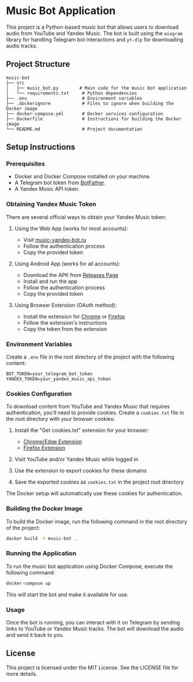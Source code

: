 # Music Bot Application

This project is a Python-based music bot that allows users to download audio from YouTube and Yandex Music. The bot is built using the `aiogram` library for handling Telegram bot interactions and `yt-dlp` for downloading audio tracks.

## Project Structure

```
music-bot
├── src
│   ├── music_bot.py        # Main code for the music bot application
│   └── requirements.txt     # Python dependencies
├── .env                     # Environment variables
├── .dockerignore            # Files to ignore when building the Docker image
├── docker-compose.yml       # Docker services configuration
├── Dockerfile               # Instructions for building the Docker image
└── README.md                # Project documentation
```

## Setup Instructions

### Prerequisites

- Docker and Docker Compose installed on your machine.
- A Telegram bot token from [BotFather](https://core.telegram.org/bots#botfather).
- A Yandex Music API token.

### Obtaining Yandex Music Token

There are several official ways to obtain your Yandex Music token:

1. Using the Web App (works for most accounts):
   - Visit [music-yandex-bot.ru](https://music-yandex-bot.ru)
   - Follow the authentication process
   - Copy the provided token

2. Using Android App (works for all accounts):
   - Download the APK from [Releases Page](https://github.com/MarshalX/yandex-music-token/releases)
   - Install and run the app
   - Follow the authentication process
   - Copy the provided token

3. Using Browser Extension (OAuth method):
   - Install the extension for [Chrome](https://chrome.google.com/webstore/detail/yandex-music-token/lcbjeookjibfhjjopieifgjnhlegmkib) or [Firefox](https://addons.mozilla.org/en-US/firefox/addon/yandex-music-token/)
   - Follow the extension's instructions
   - Copy the token from the extension

### Environment Variables

Create a `.env` file in the root directory of the project with the following content:

```
BOT_TOKEN=your_telegram_bot_token
YANDEX_TOKEN=your_yandex_music_api_token
```

### Cookies Configuration

To download content from YouTube and Yandex Music that requires authentication, you'll need to provide cookies. Create a `cookies.txt` file in the root directory with your browser cookies:

1. Install the "Get cookies.txt" extension for your browser:
   - [Chrome/Edge Extension](https://chrome.google.com/webstore/detail/get-cookiestxt/bgaddhkoddajcdgocldbbfleckgcbcid)
   - [Firefox Extension](https://addons.mozilla.org/en-US/firefox/addon/cookies-txt/)

2. Visit YouTube and/or Yandex Music while logged in
3. Use the extension to export cookies for these domains
4. Save the exported cookies as `cookies.txt` in the project root directory

The Docker setup will automatically use these cookies for authentication.

### Building the Docker Image

To build the Docker image, run the following command in the root directory of the project:

```bash
docker build -t music-bot .
```

### Running the Application

To run the music bot application using Docker Compose, execute the following command:

```bash
docker-compose up
```

This will start the bot and make it available for use.

### Usage

Once the bot is running, you can interact with it on Telegram by sending links to YouTube or Yandex Music tracks. The bot will download the audio and send it back to you.

## License

This project is licensed under the MIT License. See the LICENSE file for more details.